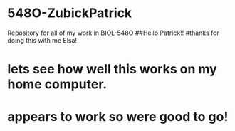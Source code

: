 # 548O-ZubickPatrick
Repository for all of my work in BIOL-548O
##Hello Patrick!!
#thanks for doing this with me Elsa!
# lets see how well this works on my home computer.
# appears to work so were good to go!
